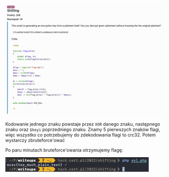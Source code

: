 ![](../images/Pasted%20image%2020220717212758.png)

Kodowanie jednego znaku powstaje przez `XOR` danego znaku, następnego znaku oraz `$keyi` poprzedniego znaku. Znamy 5 pierwszych znaków flagi, więc wszystko co potrzebujemy do zdekodowania flagi to crc32. Potem wystarczy zbruteforce'ować 

Po paru minutach bruteforce'owania otrzymujemy flagę:

![](../images/Pasted%20image%2020220718113601.png)